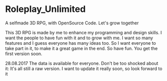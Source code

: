 # Roleplay_Unlimited
A selfmade 3D RPG, with OpenSource Code. Let's grow together

This 3D RPG is made by me to enhance my programming and design skills. I want the people to have fun with it and to grow with me. I want
so many features and I guess everyone has many ideas too. So I want everyone to take part in it, to make it a great game in the end.
So have fun. You get the first version soon.


28.08.2017
The data is available for everyone. Don't be too shocked about it: It's all still a raw version. I want to update it really soon, so look forward to it
